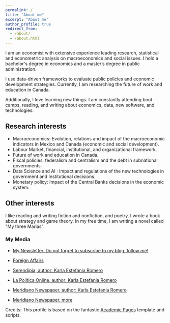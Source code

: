 ```yaml
---
permalink: /
title: "About me"
excerpt: "About me"
author_profile: true
redirect_from: 
  - /about/
  - /about.html
---
```


I am an economist with extensive experience leading research, statistical and econometric analysis on macroeconomics and social issues. I hold a bachelor's degree in economics and a master’s degree in public administration.

I use data-driven frameworks to evaluate public policies and economic development strategies. Currently, I am researching the future of work and education in Canada.

Additionally, I love learning new things. I am constantly attending boot camps, reading, and writing about economics, data, new software, and technologies.  

## Research interests


- Macroeconomics: Evolution, relations and impact of the macroeconomic indicators in Mexico and Canada (economic and social development).
- Labour Market, financial, institutional, and organizational framework. 
- Future of work and education in Canada.
- Fiscal policies, federalism and centralism and the debt in subnational governments.
- Data Science and AI : Impact and regulations of the new technologies in government and Institutional decisions.
- Monetary policy: Impact of the Central Banks decisions in the economic system.

## Other interests

I like reading and writing fiction and nonfiction, and poetry. I wrote a book about strategy and game theory. In my free time, I am writing a novel called "My three Marias". 

### My Media

* [My Newsletter. Do not forget to subscribe to my blog, follow me!](https://us3.campaign-archive.com/?e=&u=4e585f2bb3eddeeb14c8150b8&id=9405622d44)

* [Foreign Affairs](https://revistafal.com/el-bienestar-y-los-mercados-financieros-en-brasil-y-mexico/)

* [Serendipia, author: Karla Estefania Romero](https://serendipia.digital/author/karlaromero)

* [La Politica Online, author: Karla Estefania  Romero](https://www.lapoliticaonline.com.mx/columna/karla-estefania-romero/)

* [Meridiano Newspaper, author: Karla Estefania Romero](http://impreso.meridiano.mx/edicion/nayarit/2019/02/27/politica/publicidad/2.pdf) 

* [Meridiano Newspaper, more](http://impreso.meridiano.mx/)


Credits: This profile is based on the fantastic [Academic Pages](https://academicpages.github.io) template and scripts.
